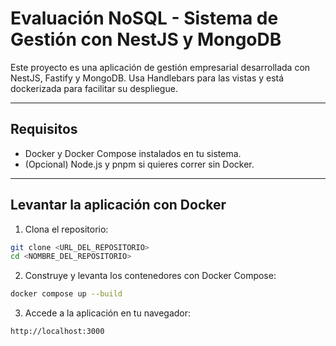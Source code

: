 # Evaluación NoSQL - Sistema de Gestión con NestJS y MongoDB

Este proyecto es una aplicación de gestión empresarial desarrollada con NestJS, Fastify y MongoDB. Usa Handlebars para las vistas y está dockerizada para facilitar su despliegue.

---

## Requisitos

- Docker y Docker Compose instalados en tu sistema.
- (Opcional) Node.js y pnpm si quieres correr sin Docker.

---

## Levantar la aplicación con Docker

1. Clona el repositorio:

```bash
git clone <URL_DEL_REPOSITORIO>
cd <NOMBRE_DEL_REPOSITORIO>
```

2. Construye y levanta los contenedores con Docker Compose:

```bash
docker compose up --build
```

3. Accede a la aplicación en tu navegador:

```bash
http://localhost:3000
```
